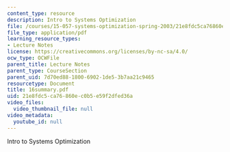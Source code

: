 ```yaml
---
content_type: resource
description: Intro to Systems Optimization
file: /courses/15-057-systems-optimization-spring-2003/21e8fdc5ca76860ec0b5e59f2dfed36a_16summary.pdf
file_type: application/pdf
learning_resource_types:
- Lecture Notes
license: https://creativecommons.org/licenses/by-nc-sa/4.0/
ocw_type: OCWFile
parent_title: Lecture Notes
parent_type: CourseSection
parent_uid: 7d70ed88-1800-6902-1de5-3b7aa21c9465
resourcetype: Document
title: 16summary.pdf
uid: 21e8fdc5-ca76-860e-c0b5-e59f2dfed36a
video_files:
  video_thumbnail_file: null
video_metadata:
  youtube_id: null
---
```

Intro to Systems Optimization